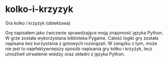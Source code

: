 # kolko-i-krzyzyk
Gra  kolko i krzyzyk (obiektowa)

Grę napisałem jako ćwiczenie sprawdzające moją znajomość języka Python. 
W grze została wykorzystana biblioteka Pygame.
Całość logiki gry została napisana bez korzystania z gotowych rozwiązań. 
W związku z tym, może nie jest to najefektywniejszy sposób napisania gry kółko i krzyżyk, lecz umożliwił utrwalenie wiedzy 
oraz składni z języka Python.
